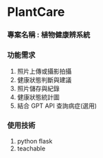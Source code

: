# PlantCare

### 專案名稱 : 植物健康辨系統
### 功能需求
1. 照片上傳或攝影拍攝
2. 健康狀態判斷與建議
3. 照片儲存與紀錄
4. 健康狀態統計圖
5. 結合 GPT API 查詢病症(選用)

### 使用技術
1. python flask
2. teachable